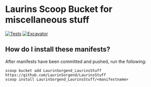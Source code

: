 # Laurins Scoop Bucket for miscellaneous stuff
[![Tests](https://github.com/LaurinSorgend/LaurinsStuff/actions/workflows/ci.yml/badge.svg)](https://github.com/LaurinSorgend/LaurinsStuff/actions/workflows/ci.yml) [![Excavator](https://github.com/LaurinSorgend/LaurinsStuff/actions/workflows/excavator.yml/badge.svg)](https://github.com/LaurinSorgend/LaurinsStuff/actions/workflows/excavator.yml)


## How do I install these manifests?

After manifests have been committed and pushed, run the following:

```pwsh
scoop bucket add LaurinSorgend_LaurinsStuff https://github.com/LaurinSorgend/LaurinsStuff
scoop install LaurinSorgend_LaurinsStuff/<manifestname>
```
